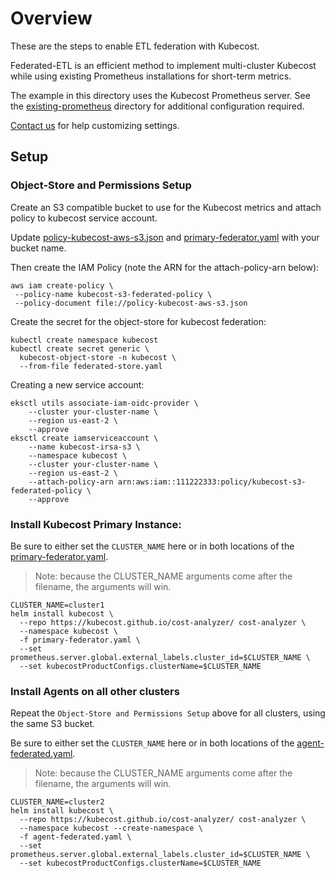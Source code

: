 # Overview

These are the steps to enable ETL federation with Kubecost.

Federated-ETL is an efficient method to implement multi-cluster Kubecost while using existing Prometheus installations for short-term metrics.


The example in this directory uses the Kubecost Prometheus server. See the [existing-prometheus](./existing-prometheus/) directory for additional configuration required.

[Contact us](https://www.kubecost.com/contact) for help customizing settings.

## Setup

### Object-Store and Permissions Setup

Create an S3 compatible bucket to use for the Kubecost metrics and attach policy to kubecost service account.

Update [policy-kubecost-aws-s3.json](federated-store.yaml) and [primary-federator.yaml](primary-federator.yaml) with your bucket name.

Then create the IAM Policy (note the ARN for the attach-policy-arn below):

```
aws iam create-policy \
 --policy-name kubecost-s3-federated-policy \
 --policy-document file://policy-kubecost-aws-s3.json
```

Create the secret for the object-store for kubecost federation:

```
kubectl create namespace kubecost
kubectl create secret generic \
  kubecost-object-store -n kubecost \
  --from-file federated-store.yaml
```

Creating a new service account:

```
eksctl utils associate-iam-oidc-provider \
    --cluster your-cluster-name \
    --region us-east-2 \
    --approve
eksctl create iamserviceaccount \
    --name kubecost-irsa-s3 \
    --namespace kubecost \
    --cluster your-cluster-name \
    --region us-east-2 \
    --attach-policy-arn arn:aws:iam::111222333:policy/kubecost-s3-federated-policy \
    --approve
```

### Install Kubecost Primary Instance:

Be sure to either set the `CLUSTER_NAME` here or in both locations of the [primary-federator.yaml](./primary-federator.yaml).

> Note: because the CLUSTER_NAME arguments come after the filename, the arguments will win.

```
CLUSTER_NAME=cluster1
helm install kubecost \
  --repo https://kubecost.github.io/cost-analyzer/ cost-analyzer \
  --namespace kubecost \
  -f primary-federator.yaml \
  --set prometheus.server.global.external_labels.cluster_id=$CLUSTER_NAME \
  --set kubecostProductConfigs.clusterName=$CLUSTER_NAME
```


### Install Agents on all other clusters

Repeat the `Object-Store and Permissions Setup` above for all clusters, using the same S3 bucket.

Be sure to either set the `CLUSTER_NAME` here or in both locations of the [agent-federated.yaml](agent-federated.yaml).

> Note: because the CLUSTER_NAME arguments come after the filename, the arguments will win.

```
CLUSTER_NAME=cluster2
helm install kubecost \
  --repo https://kubecost.github.io/cost-analyzer/ cost-analyzer \
  --namespace kubecost --create-namespace \
  -f agent-federated.yaml \
  --set prometheus.server.global.external_labels.cluster_id=$CLUSTER_NAME \
  --set kubecostProductConfigs.clusterName=$CLUSTER_NAME
```
